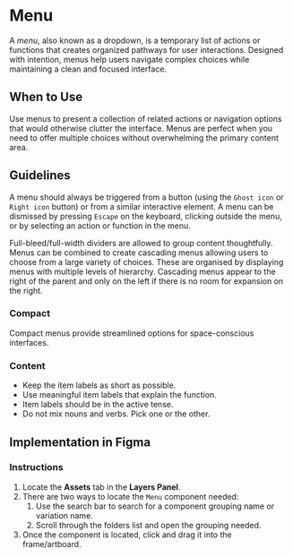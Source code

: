 # Menu

A _menu_, also known as a dropdown, is a temporary list of actions or functions that creates organized pathways for user interactions. Designed with intention, menus help users navigate complex choices while maintaining a clean and focused interface.

## When to Use

Use menus to present a collection of related actions or navigation options that would otherwise clutter the interface. Menus are perfect when you need to offer multiple choices without overwhelming the primary content area.

## Guidelines

A menu should always be triggered from a button (using the `Ghost icon` or `Right icon` button) or from a similar interactive element. A menu can be dismissed by pressing `Escape` on the keyboard, clicking outside the menu, or by selecting an action or function in the menu.

Full-bleed/full-width dividers are allowed to group content thoughtfully. Menus can be combined to create cascading menus allowing users to choose from a large variety of choices. These are organised by displaying menus with multiple levels of hierarchy. Cascading menus appear to the right of the parent and only on the left if there is no room for expansion on the right.

### Compact

Compact menus provide streamlined options for space-conscious interfaces.

### Content

- Keep the item labels as short as possible.
- Use meaningful item labels that explain the function.
- Item labels should be in the active tense.
- Do not mix nouns and verbs. Pick one or the other.

## Implementation in Figma

### Instructions

1. Locate the **Assets** tab in the **Layers Panel**.
2. There are two ways to locate the `Menu` component needed:
   1. Use the search bar to search for a component grouping name or variation name.
   2. Scroll through the folders list and open the grouping needed.
3. Once the component is located, click and drag it into the frame/artboard.
